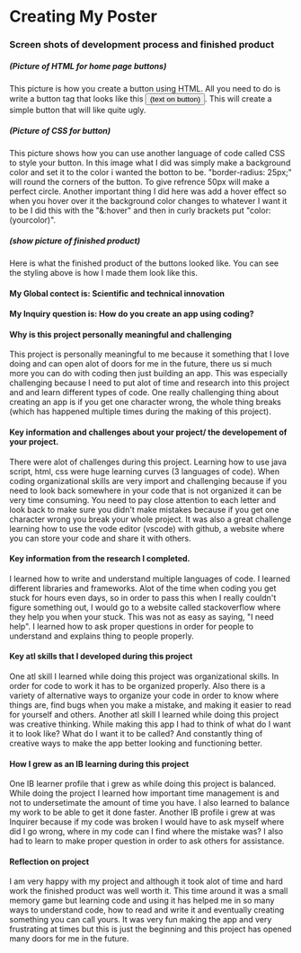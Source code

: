 # Creating My Poster

### Screen shots of development process and finished product

##### (Picture of HTML for home page buttons)
This picture is how you create a button using HTML. All you need to do is write a button tag that looks like this <button>(text on button)</button>. This will create a simple button that will like quite ugly.

##### (Picture of CSS for button)
This picture shows how you can use another language of code called CSS to style your button. In this image what I did was simply make a background color and set  it to the color i wanted the botton to be. "border-radius: 25px;" will round the corners of the button. To give refrence 50px will make a perfect circle. Another important thing I did here was add a hover effect so when you hover over it the background color changes to whatever I want it to be I did this with the "&:hover" and then in curly brackets put "color: (yourcolor)".

##### (show picture of finished product)
Here is what the finished product of the buttons looked like. You can see the styling above is how I made them look like this.

#### My Global contect is: Scientific and technical innovation

#### My Inquiry question is: How do you create an app using coding?

#### Why is this project personally meaningful and challenging
This project is personally meaningful to me because  it something that I love doing and can open alot of doors for me in the future, there us si much more you can do with coding then just building an app. This was especially challenging because I need to put alot of time and research into this project and and learn different types of code. One really challenging thing about creating an app is if you get one character wrong, the whole thing breaks (which has happened multiple times during the making of this project).

#### Key information and challenges about your project/ the developement of your project.
There were alot of challenges during this project. Learning how to use java script, html, css were huge learning curves (3 languages of code). When coding organizational skills are very import and challenging because if you need to look back somewhere in your code that is not organized it can be very time consuming. You need to pay close attention to each letter and look back to make sure you didn't make mistakes because if you get one character wrong you break your whole project. It was also a great challenge learning how to use the vode editor (vscode) with github, a website where you can store your code and share it with others. 

#### Key information from the research I completed.
I learned how to write and understand multiple languages of code. I learned different libraries and frameworks. Alot of the time when coding you get stuck for hours even days, so in order to pass this when I really couldn't figure something out, I would go to a website called stackoverflow where they help you when your stuck. This was not as easy as saying, "I need help". I learned how to ask proper questions in order for people to understand and explains thing to people properly.

#### Key atl skills that I developed during this project
One atl skill I learned while doing this project was organizational skills. In order for code to work it has to be organized properly. Also there is a variety of alternative ways to organize your code in order to know where things are, find bugs when you make a mistake, and making it easier to read for yourself and others. 
Another atl skill I learned while doing this project was creative thinking. While making this app I had to think of what do I want it to look like? What do I want it to be called? And constantly thing of creative ways to make the app better looking and functioning better.

#### How I grew as an IB learning during this project
One IB learner profile that i grew as while doing this project is balanced. While doing the project I learned how important time management is and not to undersetimate the amount of time you have. I also learned to balance my work to be able to get it done faster. Another IB profile i grew at was Inquirer because if my code was broken I would have to ask myself where did I go wrong, where in my code can I find where the mistake was? I also had to learn to make proper question in order to ask others for assistance.

#### Reflection on project
I am very happy with my project and although it took alot of time and hard work the finished product was well worth it. This time around it was a small memory game but learning code and using it has helped me in so many ways to understand code, how to read and write it and eventually creating something you can call yours. It was very fun making the app and very frustrating at times but this is just the beginning and this project has opened many doors for me in the future.
